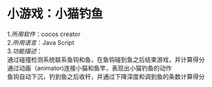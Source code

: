 # 小游戏：小猫钓鱼  
1.*所用软件*：cocos creator  
2.*所用语言*：Java Script  
3.*功能描述*：   
通过碰撞检测系统联系鱼钩和鱼，在鱼钩碰到鱼之后结束游戏，并计算得分  
通过动画（animator)连接小猫和鱼竿，表现出小猫钓鱼的动作  
鱼钩自动下沉，钓到鱼之后收杆，并通过下降深度和调到鱼的条数计算得分